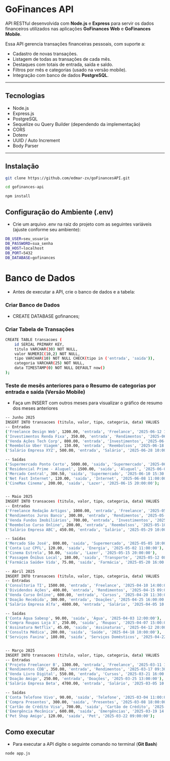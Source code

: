 # GoFinances API

API RESTful desenvolvida com **Node.js** e **Express** para servir os dados financeiros utilizados nas aplicações **GoFinances Web** e **GoFinances Mobile**.

Essa API gerencia transações financeiras pessoais, com suporte a:

- Cadastro de novas transações.
- Listagem de todas as transações de cada mês.
- Destaques com totais de entrada, saída e saldo.
- Filtros por mês e categorias (usado na versão mobile).
- Integração com banco de dados **PostgreSQL**.

---

## Tecnologias

- Node.js
- Express.js
- PostgreSQL
- Sequelize ou Query Builder (dependendo da implementação)
- CORS
- Dotenv
- UUID / Auto Increment
- Body Parser

---

## Instalação

```bash
git clone https://github.com/edmar-zx/goFinancesAPI.git
```
```bash
cd gofinances-api
```
```bash
npm install
```

## Configuração do Ambiente (.env)
- Crie um arquivo .env na raiz do projeto com as seguintes variáveis (ajuste conforme seu ambiente):

```bash
DB_USER=seu_usuario
DB_PASSWORD=sua_senha
DB_HOST=localhost
DB_PORT=5432
DB_DATABASE=gofinances
```
# Banco de Dados
- Antes de executar a API, crie o banco de dados e a tabela:

### Criar Banco de Dados
- CREATE DATABASE gofinances;

### Criar Tabela de Transações
```bash
CREATE TABLE transacoes (
	id SERIAL PRIMARY KEY,
	titulo VARCHAR(30) NOT NULL,
	valor NUMERIC(10,2) NOT NULL,
	tipo VARCHAR(10) NOT NULL CHECK(tipo in ('entrada', 'saida')),
	categoria VARCHAR(25) NOT NULL,
	data TIMESTAMP(0) NOT NULL DEFAULT now()
);
```
### Teste de mesês anteriores para o Resumo de categorias por entrada e saída (**Versão Mobile**)
- Faça um INSERT com outros meses para visualizar o gráfico de resumo dos meses anteriores
```bash
-- Junho 2025
INSERT INTO transacoes (titulo, valor, tipo, categoria, data) VALUES
-- Entradas
('Freelance Design Web', 1200.00, 'entrada', 'Freelance', '2025-06-12 14:00:00'),
('Investimentos Renda Fixa', 350.00, 'entrada', 'Rendimentos', '2025-06-20 09:00:00'),
('Venda Ações Tech Corp', 800.00, 'entrada', 'Investimentos', '2025-06-25 16:30:00'),
('Reembolso Uber Viagem', 150.00, 'entrada', 'Reembolsos', '2025-06-18 11:00:00'),
('Salário Empresa XYZ', 500.00, 'entrada', 'Salário', '2025-06-28 10:00:00'),

-- Saídas
('Supermercado Ponto Certo', 5000.00, 'saida', 'Supermercado', '2025-06-05 10:00:00'),
('Residencial Prime - Aluguel', 1500.00, 'saida', 'Aluguel', '2025-06-01 09:00:00'),
('Mercado Central', 300.50, 'saida', 'Supermercado', '2025-06-10 15:30:00'),
('Net Fast Internet', 120.00, 'saida', 'Internet', '2025-06-08 11:00:00'),
('CineMax Cinema', 200.00, 'saida', 'Lazer', '2025-06-15 20:00:00');


-- Maio 2025
INSERT INTO transacoes (titulo, valor, tipo, categoria, data) VALUES
-- Entradas
('Freelance Redação Artigos', 1000.00, 'entrada', 'Freelance', '2025-05-15 13:00:00'),
('Rendimentos Juros Banco', 300.00, 'entrada', 'Rendimentos', '2025-05-22 09:30:00'),
('Venda Fundos Imobiliários', 700.00, 'entrada', 'Investimentos', '2025-05-27 15:45:00'),
('Reembolso Curso Online', 200.00, 'entrada', 'Reembolsos', '2025-05-10 10:00:00'),
('Salário Empresa ABC', 450.00, 'entrada', 'Salário', '2025-05-29 10:00:00'),

-- Saídas
('Mercado São José', 800.00, 'saida', 'Supermercado', '2025-05-05 10:00:00'),
('Conta Luz CPFL', 120.00, 'saida', 'Energia', '2025-05-02 11:00:00'),
('Cinema Estrela', 50.00, 'saida', 'Lazer', '2025-05-15 20:00:00'),
('Passagem Ônibus Local', 180.00, 'saida', 'Transporte', '2025-05-12 08:00:00'),
('Farmácia Saúde+ Vida', 75.00, 'saida', 'Farmácia', '2025-05-20 16:00:00');

-- Abril 2025
INSERT INTO transacoes (titulo, valor, tipo, categoria, data) VALUES
-- Entradas
('Consultoria TI', 1500.00, 'entrada', 'Freelance', '2025-04-10 14:00:00'),
('Dividendos Ações', 400.00, 'entrada', 'Rendimentos', '2025-04-15 09:00:00'),
('Venda Curso Online', 600.00, 'entrada', 'Cursos', '2025-04-20 11:30:00'),
('Doação Recebida', 300.00, 'entrada', 'Doações', '2025-04-25 16:00:00'),
('Salário Empresa Alfa', 4800.00, 'entrada', 'Salário', '2025-04-05 10:00:00'),

-- Saídas
('Conta Água Sabesp', 90.00, 'saida', 'Água', '2025-04-03 12:00:00'),
('Compra Roupas Loja X', 250.00, 'saida', 'Roupas', '2025-04-07 15:00:00'),
('Assinatura Netflix', 45.00, 'saida', 'Assinaturas', '2025-04-12 20:00:00'),
('Consulta Médica', 200.00, 'saida', 'Saúde', '2025-04-18 10:00:00'),
('Serviços Faxina', 180.00, 'saida', 'Serviços Domésticos', '2025-04-22 08:30:00');


-- Março 2025
INSERT INTO transacoes (titulo, valor, tipo, categoria, data) VALUES
-- Entradas
('Projeto Freelancer B', 1300.00, 'entrada', 'Freelance', '2025-03-11 14:00:00'),
('Rendimentos CDB', 350.00, 'entrada', 'Rendimentos', '2025-03-17 09:30:00'),
('Venda Livro Digital', 550.00, 'entrada', 'Cursos', '2025-03-21 16:00:00'),
('Doação Amigo', 250.00, 'entrada', 'Doações', '2025-03-25 13:00:00'),
('Salário Empresa Beta', 4700.00, 'entrada', 'Salário', '2025-03-05 10:00:00'),

-- Saídas
('Conta Telefone Vivo', 90.00, 'saida', 'Telefone', '2025-03-04 11:00:00'),
('Compra Presentes', 300.00, 'saida', 'Presentes', '2025-03-08 18:00:00'),
('Cartão de Crédito Visa', 700.00, 'saida', 'Cartão de Crédito', '2025-03-13 10:00:00'),
('Emergência Mecânica', 600.00, 'saida', 'Emergências', '2025-03-19 14:00:00'),
('Pet Shop Amigo', 120.00, 'saida', 'Pet', '2025-03-22 09:00:00');
```


## Como executar

- Para executar a API digite o seguinte comando no terminal (**Git Bash**)
```bash
node app.js
```



